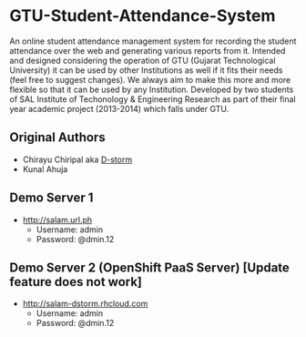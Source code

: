GTU-Student-Attendance-System
=============================

An online student attendance management system for recording the student attendance over the web and generating various reports from it. Intended and designed considering the operation of GTU (Gujarat Technological University) it can be used by other Institutions as well if it fits their needs (feel free to suggest changes). We always aim to make this more and more flexible so that it can be used by any Institution. Developed by two students of SAL Institute of Techonology &amp; Engineering Research as part of their final year academic project (2013-2014) which falls under GTU.

Original Authors
----------------

* Chirayu Chiripal aka [D-storm][1]
* Kunal Ahuja

Demo Server 1
-------------

* http://salam.url.ph
  * Username: admin
  * Password: @dmin.12

Demo Server 2 (OpenShift PaaS Server) [Update feature does not work]
-------------

* http://salam-dstorm.rhcloud.com
  * Username: admin
  * Password: @dmin.12

[1]: https://github.com/D-storm
